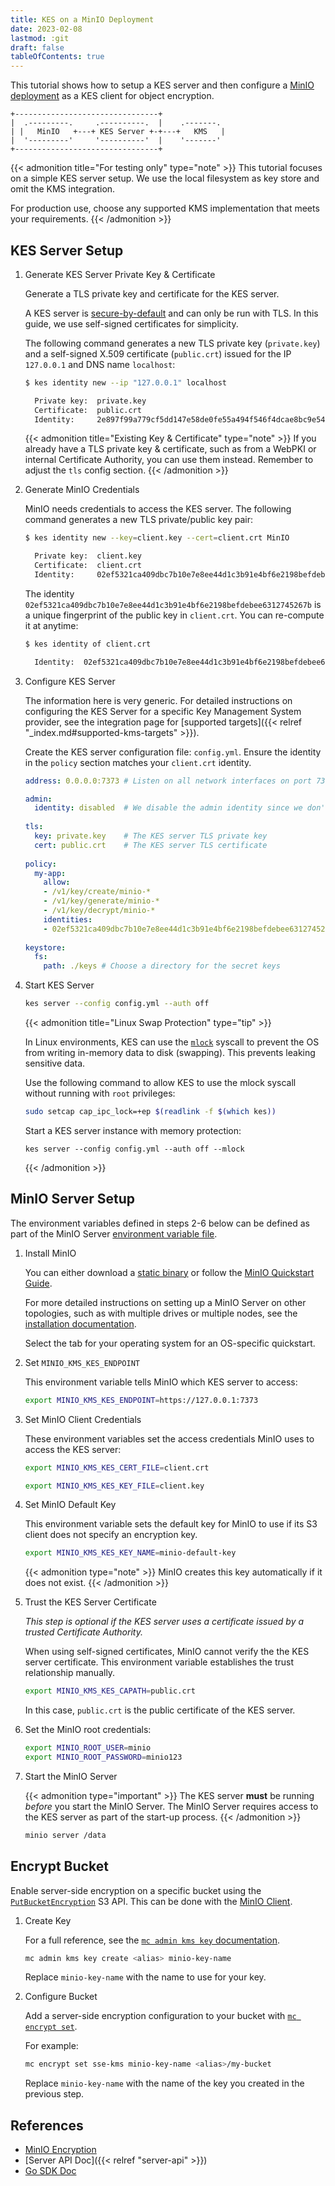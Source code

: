 ```yaml
---
title: KES on a MinIO Deployment
date: 2023-02-08
lastmod: :git
draft: false
tableOfContents: true
---
```


This tutorial shows how to setup a KES server and then configure a [MinIO deployment](https://min.io/docs/minio/linux/index.html) as a KES client for object encryption.

```goat
+--------------------------------+ 
|  .---------.     .----------.  |    .-------.
| |   MinIO   +---+ KES Server +-+---+   KMS   |
|  '---------'     '----------'  |    '-------'
+--------------------------------+
```

{{< admonition title="For testing only" type="note" >}}
This tutorial focuses on a simple KES server setup. 
We use the local filesystem as key store and omit the KMS integration. 

For production use, choose any supported KMS implementation that meets your requirements.
{{< /admonition >}}

## KES Server Setup

1. Generate KES Server Private Key & Certificate

   Generate a TLS private key and certificate for the KES server.

   A KES server is [secure-by-default](https://en.wikipedia.org/wiki/Secure_by_default) and can only be run with TLS.
   In this guide, we use self-signed certificates for simplicity.
   
   The following command generates a new TLS private key (`private.key`) and a self-signed X.509 certificate (`public.crt`) issued for the IP `127.0.0.1` and DNS name `localhost`: 
   
   ```sh
   $ kes identity new --ip "127.0.0.1" localhost
   
     Private key:  private.key
     Certificate:  public.crt
     Identity:     2e897f99a779cf5dd147e58de0fe55a494f546f4dcae8bc9e5426d2b5cd35680
   ```
   
   {{< admonition title="Existing Key & Certificate" type="note" >}}
   If you already have a TLS private key & certificate, such as from a WebPKI or internal Certificate Authority, you can use them instead. 
   Remember to adjust the `tls` config section.
   {{< /admonition >}}

2. Generate MinIO Credentials

   MinIO needs credentials to access the KES server. 
   The following command generates a new TLS private/public key pair:
   
   ```sh
   $ kes identity new --key=client.key --cert=client.crt MinIO
   
     Private key:  client.key
     Certificate:  client.crt
     Identity:     02ef5321ca409dbc7b10e7e8ee44d1c3b91e4bf6e2198befdebee6312745267b
   ```
   
   The identity `02ef5321ca409dbc7b10e7e8ee44d1c3b91e4bf6e2198befdebee6312745267b` is a unique fingerprint of the public key in `client.crt`.
   You can re-compute it at anytime:
   
   ```sh
   $ kes identity of client.crt
   
     Identity:  02ef5321ca409dbc7b10e7e8ee44d1c3b91e4bf6e2198befdebee6312745267b
   ```

3. Configure KES Server
   
   The information here is very generic.
   For detailed instructions on configuring the KES Server for a specific Key Management System provider, see the integration page for [supported targets]({{< relref "_index.md#supported-kms-targets" >}}).

   Create the KES server configuration file: `config.yml`.
   Ensure the identity in the `policy` section matches your `client.crt` identity.

   ```yaml {.copy}
   address: 0.0.0.0:7373 # Listen on all network interfaces on port 7373
   
   admin:
     identity: disabled  # We disable the admin identity since we don't need it in this guide 
      
   tls:
     key: private.key    # The KES server TLS private key
     cert: public.crt    # The KES server TLS certificate
      
   policy:
     my-app: 
       allow:
       - /v1/key/create/minio-*
       - /v1/key/generate/minio-*
       - /v1/key/decrypt/minio-*
       identities:
       - 02ef5321ca409dbc7b10e7e8ee44d1c3b91e4bf6e2198befdebee6312745267b # Use the identity of your client.crt
      
   keystore:
     fs:
       path: ./keys # Choose a directory for the secret keys
   ```

4. Start KES Server

   ```sh  {.copy}
   kes server --config config.yml --auth off
   ```
   
   {{< admonition title="Linux Swap Protection" type="tip" >}}

   In Linux environments, KES can use the [`mlock`](http://man7.org/linux/man-pages/man2/mlock.2.html) syscall to prevent the OS from writing in-memory data to disk (swapping). 
   This prevents leaking sensitive data.
   
   Use the following command to allow KES to use the mlock syscall without running with `root` privileges:

   ```sh {.copy}
   sudo setcap cap_ipc_lock=+ep $(readlink -f $(which kes))
   ```

   Start a KES server instance with memory protection:
   
   ``` {.copy}
   kes server --config config.yml --auth off --mlock
   ```
   {{< /admonition >}}

## MinIO Server Setup

The environment variables defined in steps 2-6 below can be defined as part of the MinIO Server [environment variable file](https://min.io/docs/minio/linux/operations/install-deploy-manage/deploy-minio-multi-node-multi-drive.html#create-the-service-environment-file?ref=kes-docs).

1. Install MinIO

   You can either download a [static binary](https://min.io/download) or follow the [MinIO Quickstart Guide](https://min.io/docs/minio/linux/index.html).

   For more detailed instructions on setting up a MinIO Server on other topologies, such as with multiple drives or multiple nodes, see the [installation documentation](https://min.io/docs/minio/linux/operations/installation.html?ref=kes-docs).

   Select the tab for your operating system for an OS-specific quickstart.

2. Set `MINIO_KMS_KES_ENDPOINT`

   This environment variable tells MinIO which KES server to access:
   
   ```sh {.copy}
   export MINIO_KMS_KES_ENDPOINT=https://127.0.0.1:7373
   ```

3. Set MinIO Client Credentials

   These environment variables set the access credentials MinIO uses to access the KES server:
   
   ```sh {.copy}
   export MINIO_KMS_KES_CERT_FILE=client.crt
   ```
   
   ```sh {.copy}
   export MINIO_KMS_KES_KEY_FILE=client.key
   ```

4. Set MinIO Default Key

   This environment variable sets the default key for MinIO to use if its S3 client does not specify an encryption key.

   ```sh {.copy}
   export MINIO_KMS_KES_KEY_NAME=minio-default-key
   ```
   
   {{< admonition type="note" >}}
   MinIO creates this key automatically if it does not exist.
   {{< /admonition >}}

5. Trust the KES Server Certificate
 
   *This step is optional if the KES server uses a certificate issued by a trusted Certificate Authority.*

   When using self-signed certificates, MinIO cannot verify the the KES server certificate. 
   This environment variable establishes the trust relationship manually. 
   
   ```sh {.copy}
   export MINIO_KMS_KES_CAPATH=public.crt
   ```
   
   In this case, `public.crt` is the public certificate of the KES server.  

6. Set the MinIO root credentials:

   ```sh {.copy}
   export MINIO_ROOT_USER=minio
   export MINIO_ROOT_PASSWORD=minio123
   ```

7. Start the MinIO Server
   
   {{< admonition type="important" >}}
   The KES server **must** be running *before* you start the MinIO Server.
   The MinIO Server requires access to the KES server as part of the start-up process.
   {{< /admonition >}}    

   ```sh {.copy}
   minio server /data
   ```

## Encrypt Bucket

Enable server-side encryption on a specific bucket using the [`PutBucketEncryption`](https://docs.aws.amazon.com/AmazonS3/latest/API/API_PutBucketEncryption.html) S3 API.
This can be done with the [MinIO Client](https://min.io/docs/minio/linux/reference/minio-mc.html).

1. Create Key

   For a full reference, see the [`mc admin kms key` documentation](https://min.io/docs/minio/linux/reference/minio-mc-admin/mc-admin-kms-key.html).

   ```sh {.copy}
   mc admin kms key create <alias> minio-key-name
   ```

   Replace `minio-key-name` with the name to use for your key.

2. Configure Bucket

   Add a server-side encryption configuration to your bucket with [`mc encrypt set`](https://min.io/docs/minio/linux/reference/minio-mc/mc-encrypt-set.html). 
   
   For example:

   ```sh {.copy}
   mc encrypt set sse-kms minio-key-name <alias>/my-bucket
   ```
   
   Replace `minio-key-name` with the name of the key you created in the previous step.

## References

- [MinIO Encryption](https://min.io/docs/minio/linux/operations/server-side-encryption.html)
- [Server API Doc]({{< relref "server-api" >}})
- [Go SDK Doc](https://pkg.go.dev/github.com/minio/kes)
